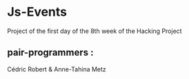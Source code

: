 # Js-Events
Project of the first day of the 8th week of the Hacking Project

## pair-programmers : 
Cédric Robert & Anne-Tahina Metz
